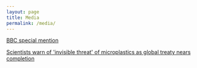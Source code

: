 ```yaml
---
layout: page
title: Media
permalink: /media/
---
```


[BBC special mention](https://www.bbc.co.uk/newsround/articles/czr3gkdryg7o)

[Scientists warn of 'invisible threat' of microplastics as global treaty nears completion](https://phys.org/news/2024-11-scientists-invisible-threat-microplastics-global.html)
